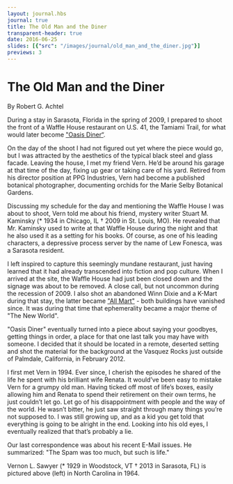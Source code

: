 ```yaml
---
layout: journal.hbs
journal: true
title: The Old Man and the Diner
transparent-header: true
date: 2016-06-25
slides: [{"src": "/images/journal/old_man_and_the_diner.jpg"}]
previews: 3
---
```


# The Old Man and the Diner

By Robert G. Achtel

During a stay in Sarasota, Florida in the spring of 2009, I prepared to shoot the front of a Waffle House restaurant on U.S. 41, the Tamiami Trail, for what would later become ["Oasis Diner“](https://store.geebirdandbamby.com/the-new-world/oasis-diner/index.html).

On the day of the shoot I had not figured out yet where the piece would go, but I was attracted by the aesthetics of the typical black steel and glass facade. Leaving the house, I met my friend Vern. He’d be around his garage at that time of the day, fixing up gear or taking care of his yard. Retired from his director position at PPG Industries, Vern had become a published botanical photographer, documenting orchids for the Marie Selby Botanical Gardens.

Discussing my schedule for the day and mentioning the Waffle House I was about to shoot, Vern told me about his friend, mystery writer Stuart M. Kaminsky (* 1934 in Chicago, IL † 2009 in St. Louis, MO). He revealed that Mr. Kaminsky used to write at that Waffle House during the night and that he also used it as a setting for his books. Of course, as one of his leading characters, a depressive process server by the name of Lew Fonesca, was a Sarasota resident.

I left inspired to capture this seemingly mundane restaurant, just having learned that it had already transcended into fiction and pop culture. When I arrived at the site, the Waffle House had just been closed down and the signage was about to be removed. A close call, but not uncommon during the recession of 2009. I also shot an abandoned Winn Dixie and a K-Mart during that stay, the latter became ["All Mart"](https://store.geebirdandbamby.com/the-new-world/all-mart/index.html) - both buildings have vanished since. It was during that time that ephemerality became a major theme of "The New World".

"Oasis Diner" eventually turned into a piece about saying your goodbyes, getting things in order, a place for that one last talk you may have with someone. I decided that it should be located in a remote, deserted setting and shot the material for the background at the Vasquez Rocks just outside of Palmdale, California, in February 2012.  

I first met Vern in 1994. Ever since, I cherish the episodes he shared of the life he spent with his brilliant wife Renata. It would’ve been easy to mistake Vern for a grumpy old man. Having ticked off most of life’s boxes, easily allowing him and Renata to spend their retirement on their own terms, he just couldn’t let go. Let go of his disappointment with people and the way of the world. He wasn’t bitter, he just saw straight through many things you’re not supposed to. I was still growing up, and as a kid you get told that everything is going to be alright in the end. Looking into his old eyes, I eventually realized that that’s probably a lie.

Our last correspondence was about his recent E-Mail issues. He summarized: "The Spam was too much, but such is life."

Vernon L. Sawyer (* 1929 in Woodstock, VT † 2013 in Sarasota, FL) is pictured above (left) in North Carolina in 1964.